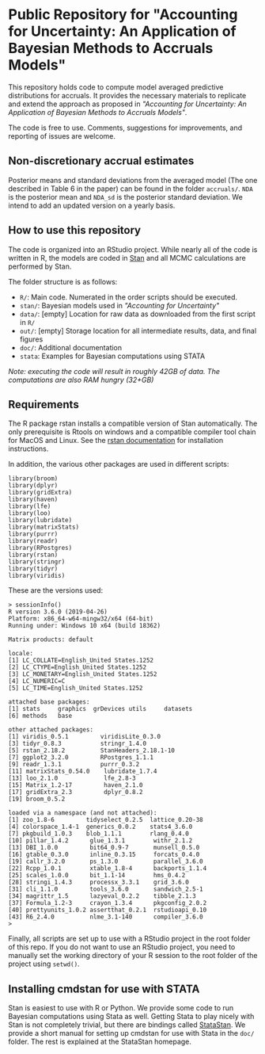 # Public Repository for "Accounting for Uncertainty: An Application of Bayesian Methods to Accruals Models"

This repository holds code to compute model averaged predictive distributions for accruals. It provides the necessary materials to replicate and extend the approach as proposed in *"Accounting for Uncertainty: An Application of Bayesian Methods to Accruals Models"*.

The code is free to use. Comments, suggestions for improvements, and reporting of issues are welcome.

## Non-discretionary accrual estimates

Posterior means and standard deviations from the averaged model (The one described in Table 6 in the paper) can be found in the folder `accruals/`. `NDA` is the posterior mean and `NDA_sd` is the posterior standard deviation. We intend to add an updated version on a yearly basis.

## How to use this repository

The code is organized into an RStudio project. While nearly all of the code is written in R, the models are coded in [Stan](https://mc-stan.org/) and all MCMC calculations are performed by Stan.

The folder structure is as follows:

- `R/`: Main code. Numerated in the order scripts should be executed.
- `stan/`: Bayesian models used in *"Accounting for Uncertainty"*
- `data/`: [empty] Location for raw data as downloaded from the first script in `R/`
- `out/`: [empty] Storage location for all intermediate results, data, and final figures
- `doc/`: Additional documentation
- `stata`: Examples for Bayesian computations using STATA

*Note: executing the code will result in roughly 42GB of data. The computations are also RAM hungry (32+GB)*

## Requirements

The R package rstan installs a compatible version of Stan automatically. The only prerequisite is Rtools on windows and a compatible compiler tool chain for MacOS and Linux. See the [rstan documentation](https://mc-stan.org/rstan/) for installation instructions.

In addition, the various other packages are used in different scripts:

    library(broom)
    library(dplyr)
    library(gridExtra)
    library(haven)
    library(lfe)
    library(loo)
    library(lubridate)
    library(matrixStats)
    library(purrr)
    library(readr)
    library(RPostgres)
    library(rstan)
    library(stringr)
    library(tidyr)
    library(viridis)

These are the versions used:

    > sessionInfo()
    R version 3.6.0 (2019-04-26)
    Platform: x86_64-w64-mingw32/x64 (64-bit)
    Running under: Windows 10 x64 (build 18362)

    Matrix products: default

    locale:
    [1] LC_COLLATE=English_United States.1252
    [2] LC_CTYPE=English_United States.1252
    [3] LC_MONETARY=English_United States.1252
    [4] LC_NUMERIC=C
    [5] LC_TIME=English_United States.1252

    attached base packages:
    [1] stats     graphics  grDevices utils     datasets
    [6] methods   base

    other attached packages:
    [1] viridis_0.5.1         viridisLite_0.3.0
    [3] tidyr_0.8.3           stringr_1.4.0
    [5] rstan_2.18.2          StanHeaders_2.18.1-10
    [7] ggplot2_3.2.0         RPostgres_1.1.1
    [9] readr_1.3.1           purrr_0.3.2
    [11] matrixStats_0.54.0    lubridate_1.7.4
    [13] loo_2.1.0             lfe_2.8-3
    [15] Matrix_1.2-17         haven_2.1.0
    [17] gridExtra_2.3         dplyr_0.8.2
    [19] broom_0.5.2

    loaded via a namespace (and not attached):
    [1] zoo_1.8-6         tidyselect_0.2.5  lattice_0.20-38
    [4] colorspace_1.4-1  generics_0.0.2    stats4_3.6.0
    [7] pkgbuild_1.0.3    blob_1.1.1        rlang_0.4.0
    [10] pillar_1.4.2      glue_1.3.1        withr_2.1.2
    [13] DBI_1.0.0         bit64_0.9-7       munsell_0.5.0
    [16] gtable_0.3.0      inline_0.3.15     forcats_0.4.0
    [19] callr_3.2.0       ps_1.3.0          parallel_3.6.0
    [22] Rcpp_1.0.1        xtable_1.8-4      backports_1.1.4
    [25] scales_1.0.0      bit_1.1-14        hms_0.4.2
    [28] stringi_1.4.3     processx_3.3.1    grid_3.6.0
    [31] cli_1.1.0         tools_3.6.0       sandwich_2.5-1
    [34] magrittr_1.5      lazyeval_0.2.2    tibble_2.1.3
    [37] Formula_1.2-3     crayon_1.3.4      pkgconfig_2.0.2
    [40] prettyunits_1.0.2 assertthat_0.2.1  rstudioapi_0.10
    [43] R6_2.4.0          nlme_3.1-140      compiler_3.6.0
    >

Finally, all scripts are set up to use with a RStudio project in the root folder of this repo. If you do not want to use an RStudio project, you need to manually set the working directory of your R session to the root folder of the project using `setwd()`.

## Installing cmdstan for use with STATA

Stan is easiest to use with R or Python. We provide some code to run Bayesian computations using Stata as well. Getting Stata to play nicely with Stan is not completely trivial, but there are bindings called [StataStan](https://mc-stan.org/users/interfaces/stata-stan.html). We provide a short manual for setting up cmdstan for use with Stata in the `doc/` folder. The rest is explained at the StataStan homepage.
